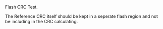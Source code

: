 Flash CRC Test.

The Reference CRC itself should be kept in a seperate flash region and not be including in the CRC calculating.